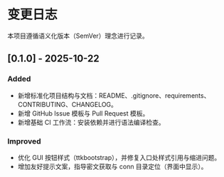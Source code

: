 # 变更日志

本项目遵循语义化版本（SemVer）理念进行记录。

## [0.1.0] - 2025-10-22
### Added
- 新增标准化项目结构与文档：README、.gitignore、requirements、CONTRIBUTING、CHANGELOG。
- 新增 GitHub Issue 模板与 Pull Request 模板。
- 新增基础 CI 工作流：安装依赖并进行语法编译检查。

### Improved
- 优化 GUI 按钮样式（ttkbootstrap），并修复入口处样式引用与缩进问题。
- 增加友好提示文案，指导密文获取与 conn 目录定位（界面中显示）。
